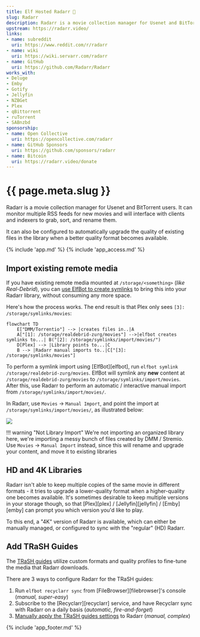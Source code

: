 ```yaml
---
title: Elf Hosted Radarr 🧝
slug: Radarr
description: Radarr is a movie collection manager for Usenet and BitTorrent users. It can monitor multiple RSS feeds for new movies and will interface with clients and indexers to grab, sort, and rename them
upstream: https://radarr.video/
links:
- name: subreddit
  uri: https://www.reddit.com/r/radarr
- name: wiki
  uri: https://wiki.servarr.com/radarr
- name: GitHub
  uri: https://github.com/Radarr/Radarr
works_with:
- Deluge
- Emby
- Gotify
- Jellyfin
- NZBGet
- Plex
- qBittorrent
- ruTorrent
- SABnzbd
sponsorship: 
- name: Open Collective
  uri: https://opencollective.com/radarr
- name: GitHub Sponsors
  uri: https://github.com/sponsors/radarr
- name: Bitcoin
  uri: https://radarr.video/donate
---
```


# {{ page.meta.slug }}

Radarr is a movie collection manager for Usenet and BitTorrent users. It can monitor multiple RSS feeds for new movies and will interface with clients and indexers to grab, sort, and rename them.

It can also be configured to automatically upgrade the quality of existing files in the library when a better quality format becomes available.

{% include 'app.md' %}
{% include 'app_access.md' %}

## Import existing remote media

If you have existing remote media mounted at `/storage/<something>` (*like Real-Debrid*), you can [use ElfBot to create symlinks](/app/elfbot#how-to-import-symlinks) to bring this into your Radarr library, without consuming any more space.

Here's how the process works. The end result is that Plex only sees `[3]: /storage/symlinks/movies`:

```mermaid
flowchart TD
    E["DMM/Torrentio"] --> |creates files in..|A
    A["[1]: /storage/realdebrid-zurg/movies"] -->|elfbot creates symlinks to...| B("[2]: /storage/symlinks/import/movies/")
    D[Plex] --> |Library points to...|C
    B --> |Radarr manual imports to..|C["[3]: /storage/symlinks/movies"]

```

To perform a symlink import using [ElfBot][elfbot], run `elfbot symlink /storage/realdebrid-zurg/movies`. ElfBot will symlink any **new**  content at `/storage/realdebrid-zurg/movies` to `/storage/symlinks/import/movies`. After this, use Radarr to perform an automatic / interactive manual import from `/storage/symlinks/import/movies/`.

In Radarr, use `Movies` -> `Manual Import`, and point the import at `/storage/symlinks/import/movies/`, as illustrated below:

![](/images/radarr-movies-manual-import.png)

!!! warning "Not Library Import"
    We're not importing an organized library here, we're importing a messy bunch of files created by DMM / Stremio. Use `Movies` -> `Manual Import` instead, since this will rename and upgrade your content, and move it to existing libraries

## HD and 4K Libraries

Radarr isn't able to keep multiple copies of the same movie in different formats - it tries to upgrade a lower-quality format when a higher-quality one becomes available. It's sometimes desirable to keep multiple versions in your storage though, so that [Plex][plex] / [Jellyfin][jellyfin] / [Emby][emby] can prompt you which version you'd like to play.

To this end, a "4K" version of Radarr is available, which can either be manually managed, or configured to sync with the "regular" (HD) Radarr.

## Add TRaSH Guides

The [TRaSH guides](https://trash-guides.info/) utilize custom formats and quality profiles to fine-tune the media that Radarr downloads.

There are 3 ways to configure Radarr for the TRaSH guides:

1. Run `elfbot recyclarr sync` from [FileBrowser][filebrowser]'s console (*manual, super-easy*)
2. Subscribe to the [Recyclarr][recyclarr] service, and have Recyclarr sync with Radarr on a daily basis (*automatic, fire-and-forget*)
3. [Manually apply the TRaSH guides settings](/guides/media/optimize-movie-quality-with-trash-custom-formats/) to Radarr (*manual, complex*)

{% include 'app_footer.md' %}